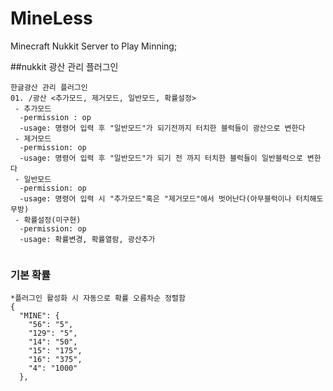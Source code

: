 # MineLess
Minecraft Nukkit Server to Play Minning;

##nukkit 광산 관리 플러그인
```
한글광산 관리 플러그인
01. /광산 <추가모드, 제거모드, 일반모드, 확률설정>
 - 추가모드
  -permission : op
  -usage: 명령어 입력 후 "일반모드"가 되기전까지 터치한 블럭들이 광산으로 변한다
 - 제거모드
  -permission: op
  -usage: 명령어 입력 후 "일반모드"가 되기 전 까지 터치한 블럭들이 일반블럭으로 변한다
 - 일반모드
  -permission: op
  -usage: 명령어 입력 시 "추가모드"혹은 "제거모드"에서 벗어난다(아무블럭이나 터치해도 무방)
 - 확률설정(미구현)
  -permission: op
  -usage: 확률변경, 확률열람, 광산추가


```

### 기본 확률
```
*플러그인 활성화 시 자동으로 확률 오름차순 정렬함
{
  "MINE": {
    "56": "5",
    "129": "5",
    "14": "50",
    "15": "175",
    "16": "375",
    "4": "1000"
  },

```
